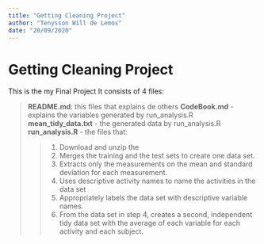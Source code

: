 ```yaml
---
title: "Getting Cleaning Project"
author: "Tenysson Will de Lemos"
date: "20/09/2020"
---
```


# Getting Cleaning Project

This is the my Final Project
It consists of 4 files:
> **README.md**: this files that explains de others
> **CodeBook.md** - explains the variables generated by run_analysis.R
> **mean_tidy_data.txt** - the generated data by run_analysis.R
> **run_analysis.R** - the files that:
>>1. Download and unzip the 
>>2. Merges the training and the test sets to create one data set.
>>2. Extracts only the measurements on the mean and standard deviation for each measurement.
>>3. Uses descriptive activity names to name the activities in the data set
>>4. Appropriately labels the data set with descriptive variable names.
>>5. From the data set in step 4, creates a second, independent tidy data set with the average of each variable for each activity and each subject.